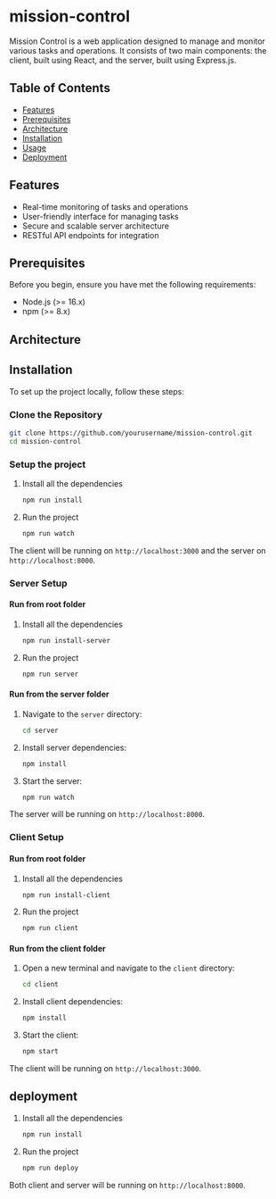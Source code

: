 # mission-control

Mission Control is a web application designed to manage and monitor various tasks and operations. It consists of two main components: the client, built using React, and the server, built using Express.js.

## Table of Contents

- [Features](#features)
- [Prerequisites](#prerequisites)
- [Architecture](#architecture)
- [Installation](#installation)
- [Usage](#usage)
- [Deployment](#deployment)

## Features

- Real-time monitoring of tasks and operations
- User-friendly interface for managing tasks
- Secure and scalable server architecture
- RESTful API endpoints for integration

## Prerequisites

Before you begin, ensure you have met the following requirements:

- Node.js (>= 16.x)
- npm (>= 8.x)

## Architecture

## Installation

To set up the project locally, follow these steps:

### Clone the Repository

```bash
git clone https://github.com/yourusername/mission-control.git
cd mission-control
```

### Setup the project

1. Install all the dependencies
    ```bash
    npm run install
    ```
2. Run the project
    ```bash
    npm run watch
    ```
The client will be running on `http://localhost:3000` and the server on `http://localhost:8000`.

### Server Setup

#### Run from root folder

1. Install all the dependencies
    ```bash
    npm run install-server
    ```
2. Run the project
    ```bash
    npm run server
    ```

#### Run from the server folder

1. Navigate to the `server` directory:

    ```bash
    cd server
    ```

2. Install server dependencies:

    ```bash
    npm install
    ```

4. Start the server:

    ```bash
    npm run watch
    ```
The server will be running on `http://localhost:8000`.

### Client Setup

#### Run from root folder

1. Install all the dependencies
    ```bash
    npm run install-client
    ```
2. Run the project
    ```bash
    npm run client
    ```

#### Run from the client folder

1. Open a new terminal and navigate to the `client` directory:

    ```bash
    cd client
    ```

2. Install client dependencies:

    ```bash
    npm install
    ```

3. Start the client:

    ```bash
    npm start
    ```

The client will be running on `http://localhost:3000`.

## deployment

1. Install all the dependencies
    ```bash
    npm run install
    ```
2. Run the project
    ```bash
    npm run deploy
    ```
Both client and server will be running on `http://localhost:8000`.